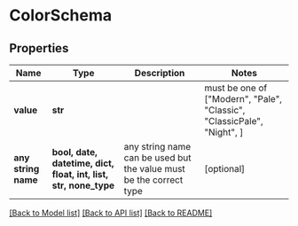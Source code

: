 # ColorSchema


## Properties
Name | Type | Description | Notes
------------ | ------------- | ------------- | -------------
**value** | **str** |  |  must be one of ["Modern", "Pale", "Classic", "ClassicPale", "Night", ]
**any string name** | **bool, date, datetime, dict, float, int, list, str, none_type** | any string name can be used but the value must be the correct type | [optional]

[[Back to Model list]](../README.md#documentation-for-models) [[Back to API list]](../README.md#documentation-for-api-endpoints) [[Back to README]](../README.md)


